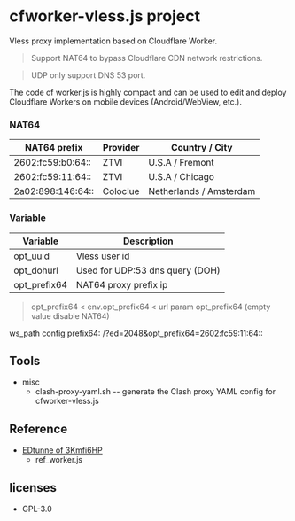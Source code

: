 # cfworker-vless.js project

  Vless proxy implementation based on Cloudflare Worker.

  > Support NAT64 to bypass Cloudflare CDN network restrictions.

  > UDP only support DNS 53 port.

  The code of worker.js is highly compact and can be
  used to edit and deploy Cloudflare Workers on mobile
  devices (Android/WebView, etc.).

### NAT64

  |NAT64 prefix     |Provider|      Country / City     |
  |-----------------|--------|-------------------------|
  |2602:fc59:b0:64::|ZTVI    |        U.S.A / Fremont  |
  |2602:fc59:11:64::|ZTVI    |        U.S.A / Chicago  |
  |2a02:898:146:64::|Coloclue|  Netherlands / Amsterdam|

### Variable

  |Variable     |Description                    |
  |-------------|-------------------------------|
  |opt\_uuid    |Vless user id                  |
  |opt\_dohurl  |Used for UDP:53 dns query (DOH)|
  |opt\_prefix64|NAT64 proxy prefix ip          |

  > opt\_prefix64 < env.opt\_prefix64 < url param opt\_prefix64 (empty value disable NAT64)

  ws\_path config prefix64: /?ed=2048&opt\_prefix64=2602:fc59:11:64::

## Tools

  - misc
    - clash-proxy-yaml.sh -- generate the Clash proxy YAML config for cfworker-vless.js

## Reference

  - [EDtunne of 3Kmfi6HP](https://github.com/3Kmfi6HP/EDtunne)
    - ref\_worker.js

## licenses

  - GPL-3.0
